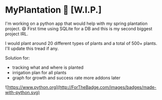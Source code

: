 # MyPlantation 🌱 [W.I.P.]
I'm working on a python app that would help with my spring plantation project. :smile:
First time using SQLite for a DB and this is my second biggest project IRL.

I would plant around 20 different types of plants and a total of 500+ plants. I'll update this tread if any.

Solution for:
- tracking what and where is planted
- irrigation plan for all plants
- graph for growth and success rate
more addons later

![https://www.python.org](http://ForTheBadge.com/images/badges/made-with-python.svg)
